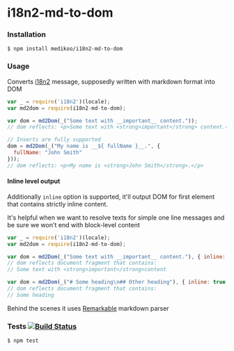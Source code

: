 # i18n2-md-to-dom

### Installation

	$ npm install medikoo/i18n2-md-to-dom

### Usage

Converts [i18n2](https://github.com/medikoo/i18n2#i18n2) message, supposedly written with markdown format into DOM


```javascript
var _ = require('i18n2')(locale);
var md2dom = require(i18n2-md-to-dom);

var dom = md2Dom(_("Some text with __important__ content."));
// dom reflects: <p>Some text with <strong>important</strong> content.</p>

// Inserts are fully supported
dom = md2Dom(_("My name is __${ fullName }__.", {
  fullName: "John Smith"
}));
// dom reflects: <p>My name is <strong>John Smith</strong>.</p>
```

#### Inline level output

Additionally `inline` option is supported, it'll output DOM for first element that contains strictly inline content.

It's helpful when we want to resolve texts for simple one line messages and be sure we won't end with block-level content

```javascript
var _ = require('i18n2')(locale);
var md2dom = require(i18n2-md-to-dom);

var dom = md2Dom(_("Some text with __important__ content."), { inline: true });
// dom reflects document fragment that contains:
// Some text with <strong>important</strong>content

var dom = md2Dom(_("# Some heading\n## Other heading"), { inline: true });
// dom reflects document fragment that contains:
// Some heading
```

Behind the scenes it uses [Remarkable](https://github.com/jonschlinkert/remarkable#remarkable) markdown parser

### Tests [![Build Status](https://travis-ci.org/medikoo/i18n2-md-to-dom.svg)](https://travis-ci.org/medikoo/i18n2-md-to-dom)

	$ npm test
